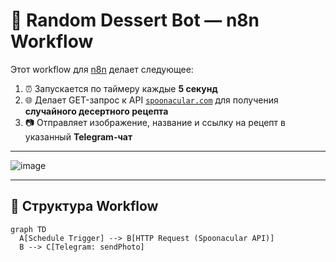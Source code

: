 # 🍰 Random Dessert Bot — n8n Workflow

Этот workflow для [n8n](https://n8n.io) делает следующее:

1. ⏰ Запускается по таймеру каждые **5 секунд**
2. 🌐 Делает GET-запрос к API [`spoonacular.com`](https://spoonacular.com/food-api) для получения **случайного десертного рецепта**
3. 📷 Отправляет изображение, название и ссылку на рецепт в указанный **Telegram-чат**

---

![image](https://github.com/user-attachments/assets/0fc67522-20c7-4428-8181-7b1f61c51a8c)

---

## 🔧 Структура Workflow

```mermaid
graph TD
  A[Schedule Trigger] --> B[HTTP Request (Spoonacular API)]
  B --> C[Telegram: sendPhoto]

